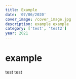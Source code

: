 ```yaml
---
title: Example
date: '07/06/2020'
cover_image: /cover_image.jpg
description: example example
category: ['test', 'test2']
year: 2021
---
```


# example

test test
